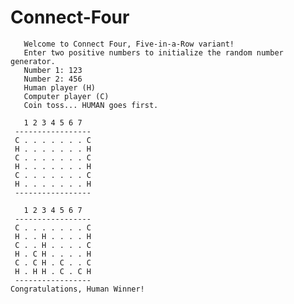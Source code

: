 # Connect-Four
       Welcome to Connect Four, Five-in-a-Row variant!
       Enter two positive numbers to initialize the random number generator. 
       Number 1: 123
       Number 2: 456
       Human player (H)
       Computer player (C)
       Coin toss... HUMAN goes first.

       1 2 3 4 5 6 7
     -----------------
     C . . . . . . . C
     H . . . . . . . H
     C . . . . . . . C
     H . . . . . . . H
     C . . . . . . . C
     H . . . . . . . H
     -----------------

       1 2 3 4 5 6 7
     -----------------
     C . . . . . . . C
     H . . H . . . . H
     C . . H . . . . C
     H . C H . . . . H
     C . C H . C . . C
     H . H H . C . C H
     -----------------
    Congratulations, Human Winner!
